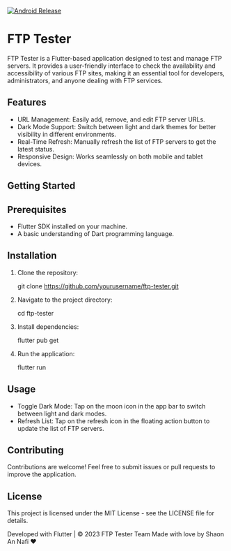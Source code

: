 
[![Android Release](https://github.com/Nafisarkar/FtpTesterBd/actions/workflows/ci.yml/badge.svg)](https://github.com/Nafisarkar/FtpTesterBd/actions/workflows/ci.yml)

FTP Tester
================

FTP Tester is a Flutter-based application designed to test and manage FTP servers. It provides a user-friendly interface to check the availability and accessibility of various FTP sites, making it an essential tool for developers, administrators, and anyone dealing with FTP services.

Features
--------

* URL Management: Easily add, remove, and edit FTP server URLs.
* Dark Mode Support: Switch between light and dark themes for better visibility in different environments.
* Real-Time Refresh: Manually refresh the list of FTP servers to get the latest status.
* Responsive Design: Works seamlessly on both mobile and tablet devices.

Getting Started
---------------

Prerequisites
-------------

* Flutter SDK installed on your machine.
* A basic understanding of Dart programming language.

Installation
------------

1. Clone the repository:

    git clone https://github.com/yourusername/ftp-tester.git
2. Navigate to the project directory:

    cd ftp-tester

3. Install dependencies:

    flutter pub get

4. Run the application:

    flutter run

Usage
-----

* Toggle Dark Mode: Tap on the moon icon in the app bar to switch between light and dark modes.
* Refresh List: Tap on the refresh icon in the floating action button to update the list of FTP servers.

Contributing
------------

Contributions are welcome! Feel free to submit issues or pull requests to improve the application.

License
-------

This project is licensed under the MIT License - see the LICENSE file for details.

Developed with Flutter | &copy; 2023 FTP Tester Team
Made with love by Shaon An Nafi &hearts;
